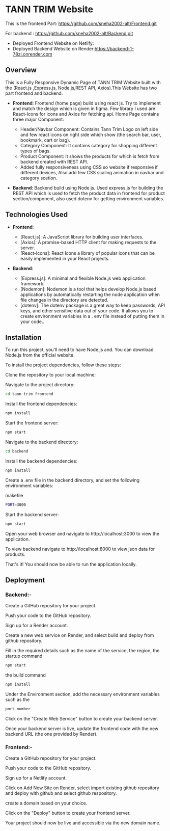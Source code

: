 # TANN TRIM Website

This is the frontend Part: https://github.com/sneha2002-alt/Frontend.git

For backend : https://github.com/sneha2002-alt/Backend.git



- Deployed Frontend Website on Netlify:
- Deployed Backend Website on Render:https://backend-1-78zi.onrender.com

## Overview

This is a Fully Responsive Dynamic Page of TANN TRIM Website built with the (React.js ,Express.js, Node.js,REST API, Axios).This Website has two part frontend and backend.

- **Frontend**: Frontend (home page) build using react js. Try to implement and match the design which is given in figma. Few library I used are React-Icons for icons and Axios for fetching api. Home Page contains three major Component:

  - Header/Navbar Component: Contains Tann Trim Logo on left side and few react icons on right side which show (the search bar, user, bookmark, cart or bag).
  - Category Component: It contains category for shopping different types of bags.
  - Product Component: It shows the products for which is fetch from backend created with REST API.
  - Added fully responsiveness using CSS so website if responsive if different devices, Also add few CSS scaling animation in navbar and category scetion.

- **Backend**: Backend build using Node js. Used express.js for building the REST API which is used to fetch the product data in frontend for product section/component, also used dotenv for getting environment variables.

## Technologies Used

- **Frontend**:

  - [React.js]: A JavaScript library for building user interfaces.
  - [Axios]: A promise-based HTTP client for making requests to the server.
  - [React-Icons]: React Icons a library of popular icons that can be easily implemented in your React projects.

- **Backend**:
  - [Express.js]: A minimal and flexible Node.js web application framework.
  - [Nodemon]: Nodemon is a tool that helps develop Node.js based applications by automatically restarting the node application when file changes in the directory are detected.
  - [dotenv]: The dotenv package is a great way to keep passwords, API keys, and other sensitive data out of your code. It allows you to create environment variables in a . env file instead of putting them in your code..

## Installation

To run this project, you'll need to have Node.js and. You can download Node.js from the official website.

To install the project dependencies, follow these steps:

Clone the repository to your local machine:

Navigate to the project directory:

```bash
cd tann trim frontend
```

Install the frontend dependencies:

```bash
npm install
```

Start the frontend server:

```bash
npm start
```

Navigate to the backend directory:

```bash
cd backend
```

Install the backend dependencies:

```bash
npm install
```

Create a .env file in the backend directory, and set the following environment variables:

makefile

```bash
PORT=3000
```

Start the backend server:

```bash
npm start
```

Open your web browser and navigate to http://localhost:3000 to view the application.

To view backend navigate to http://localhost:8000 to view json data for products.

That's it! You should now be able to run the application locally.

## Deployment

### Backend:-

Create a GitHub repository for your project.

Push your code to the GitHub repository.

Sign up for a Render account.

Create a new web service on Render, and select build and deploy from github repository.

Fill in the required details such as the name of the service, the region,
the startup command

```bash
npm start
```

the build command

```bash
npm install
```

Under the Environment section, add the necessary environment variables such as the

```bash
port number
```

Click on the "Create Web Service" button to create your backend server.

Once your backend server is live, update the frontend code with the new backend URL (the one provided by Render).

### Frontend:-

Create a GitHub repository for your project.

Push your code to the GitHub repository.

Sign up for a Netlify account.

Click on Add New Site on Render, select import existing github repository and deploy with github and select github respository.

create a domain based on your choice.

Click on the "Deploy" button to create your frontend server.

Your project should now be live and accessible via the new domain name.
